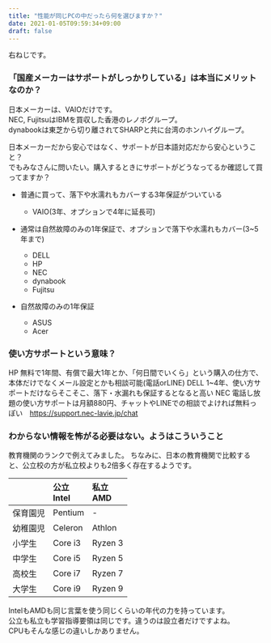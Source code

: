 ```yaml
---
title: "性能が同じPCの中だったら何を選びますか？"
date: 2021-01-05T09:59:34+09:00
draft: false
---
```

右ねじです。

### 「国産メーカーはサポートがしっかりしている」は本当にメリットなのか？

日本メーカーは、VAIOだけです。  
NEC, FujitsuはIBMを買収した香港のレノボグループ。  
dynabookは東芝から切り離されてSHARPと共に台湾のホンハイグループ。  
  
日本メーカーだから安心ではなく、サポートが日本語対応だから安心ということ？  
でもみなさんに問いたい。購入するときにサポートがどうなってるか確認して買ってますか？

- 普通に買って、落下や水濡れもカバーする3年保証がついている
  - VAIO(3年、オプションで4年に延長可)

- 通常は自然故障のみの1年保証で、オプションで落下や水濡れもカバー(3~5年まで)
  - DELL
  - HP
  - NEC
  - dynabook
  - Fujitsu

- 自然故障のみの1年保証
  - ASUS
  - Acer

### 使い方サポートという意味？
HP 無料で1年間、有償で最大1年とか、「何日間でいくら」という購入の仕方で、本体だけでなくメール設定とかも相談可能(電話orLINE)
DELL 1~4年、使い方サポートだけならそこそこ、落下・水漏れも保証するとなると高い
NEC 電話し放題の使い方サポートは月額880円、チャットやLINEでの相談でよければ無料っぽい　https://support.nec-lavie.jp/chat


### わからない情報を怖がる必要はない。ようはこういうこと
教育機関のランクで例えてみました。
ちなみに、日本の教育機関で比較すると、公立校の方が私立校よりも2倍多く存在するようです。

||公立<br>Intel|私立<br>AMD|
|:--|:--|:--|
|保育園児|Pentium|-|
|幼稚園児|Celeron|Athlon|
|小学生|Core i3|Ryzen 3|
|中学生|Core i5|Ryzen 5|
|高校生|Core i7|Ryzen 7|
|大学生|Core i9|Ryzen 9|

IntelもAMDも同じ言葉を使う同じくらいの年代の力を持っています。  
公立も私立も学習指導要領は同じです。違うのは設立者だけですよね。  
CPUもそんな感じの違いしかありません。


